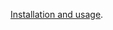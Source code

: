 [Installation and usage](https://github.com/laowantong/algo_magic/blob/master/doc/instructions.ipynb).
